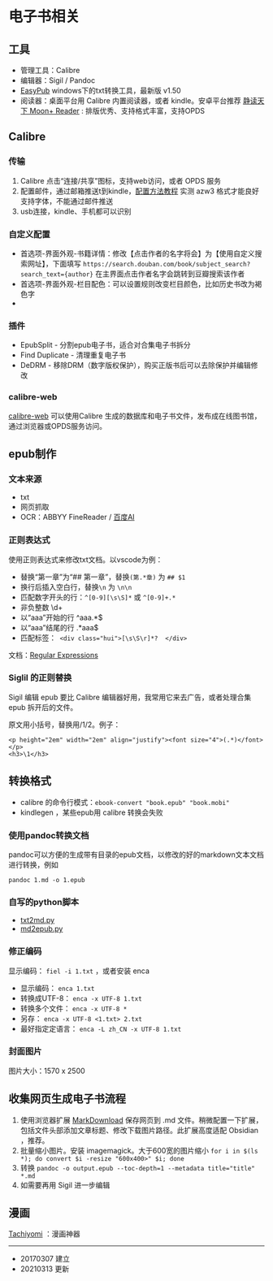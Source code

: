 # 电子书相关

## 工具

- 管理工具：Calibre
- 编辑器：Sigil / Pandoc 
- [EasyPub](http://www.hi-pda.com/forum/viewthread.php?tid=645717) windows下的txt转换工具，最新版 v1.50
- 阅读器：桌面平台用 Calibre 内置阅读器，或者 kindle。安卓平台推荐 [静读天下 Moon+ Reader](https://moondownload.com/chinese.html) : 排版优秀、支持格式丰富，支持OPDS

## Calibre

### 传输

1. Calibre 点击“连接/共享”图标，支持web访问，或者 OPDS 服务
2. 配置邮件，通过邮箱推送t到kindle，[配置方法教程](https://bookfere.com/tools#calibre) 实测 azw3 格式才能良好支持字体，不能通过邮件推送
3. usb连接，kindle、手机都可以识别

### 自定义配置

- 首选项-界面外观-书籍详情：修改【点击作者的名字将会】为【使用自定义搜索网址】，下面填写 `https://search.douban.com/book/subject_search?search_text={author}` 在主界面点击作者名字会跳转到豆瓣搜索该作者
- 首选项-界面外观-栏目配色：可以设置规则改变栏目颜色，比如历史书改为褐色字
- 

### 插件

- EpubSplit - 分割epub电子书，适合对合集电子书拆分
- Find Duplicate - 清理重复电子书
- DeDRM - 移除DRM（数字版权保护），购买正版书后可以去除保护并编辑修改

### calibre-web

[calibre-web](https://github.com/janeczku/calibre-web) 可以使用Calibre 生成的数据库和电子书文件，发布成在线图书馆，通过浏览器或OPDS服务访问。

## epub制作

### 文本来源

- txt
- 网页抓取
- OCR：ABBYY FineReader / [百度AI](https://cloud.baidu.com/product/ocr/general)

### 正则表达式

使用正则表达式来修改txt文档。以vscode为例：

- 替换“第一章”为“## 第一章”，替换`(第.*章)` 为 `## $1`
- 换行后插入空白行，替换`\n` 为 `\n\n`
- 匹配数字开头的行：`^[0-9][\s\S]*` 或 `^[0-9]+.*`
- 非负整数 \d+
- 以“aaa”开始的行 ^aaa.*$
- 以“aaa”结尾的行 .*aaa$
-  匹配标签：` <div class="hui">[\s\S\r]*?  </div>`

文档：[Regular Expressions](https://developer.mozilla.org/en-US/docs/Web/JavaScript/Guide/Regular_Expressions)

### Siglil 的正则替换

Sigil 编辑 epub 要比 Calibre 编辑器好用，我常用它来去广告，或者处理合集 epub 拆开后的文件。

原文用小括号，替换用/1/2。例子：

	<p height="2em" width="2em" align="justify"><font size="4">(.*)</font></p>
	<h3>\1</h3>
	
## 转换格式

- calibre 的命令行模式：`ebook-convert "book.epub" "book.mobi"`
- kindlegen ，某些epub用 calibre 转换会失败

### 使用pandoc转换文档

pandoc可以方便的生成带有目录的epub文档，以修改的好的markdown文本文档进行转换，例如

`pandoc 1.md -o 1.epub`


### 自写的python脚本

- [txt2md.py](https://github.com/metaldudu/py/blob/master/txt2md.py)
- [md2epub.py](https://github.com/metaldudu/py/blob/master/md2epub.py)

### 修正编码

显示编码： `fiel -i 1.txt` ，或者安装 enca

- 显示编码： `enca 1.txt`
- 转换成UTF-8： `enca -x UTF-8 1.txt`
- 转换多个文件： `enca -x UTF-8 *`
- 另存： `enca -x UTF-8 <1.txt> 2.txt`
- 最好指定定语言： `enca -L zh_CN -x UTF-8 1.txt`


### 封面图片

图片大小：1570 x 2500

## 收集网页生成电子书流程

1. 使用浏览器扩展 [MarkDownload](https://github.com/deathau/markdownload) 保存网页到 .md 文件。稍微配置一下扩展，包括文件头部添加文章标题、修改下载图片路径。此扩展高度适配 Obsidian ，推荐。
2. 批量缩小图片。安装 imagemagick。大于600宽的图片缩小 `for i in $(ls *); do convert $i -resize "600x400>" $i; done` 
3. 转换 `pandoc -o output.epub --toc-depth=1 --metadata title="title" *.md`
4. 如需要再用 Sigil 进一步编辑

## 漫画
[Tachiyomi](https://tachiyomi.org/) ：漫画神器


---

- 20170307 建立
- 20210313 更新
